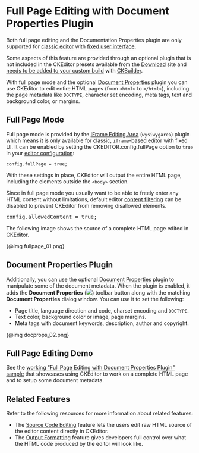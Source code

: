 <!--
Copyright (c) 2003-2015, CKSource - Frederico Knabben. All rights reserved.
For licensing, see LICENSE.md.
-->

# Full Page Editing with Document Properties Plugin

<div class="requirements">
	<p>
		Both full page editing and the Documentation Properties plugin are only supported for <a href="#!/guide/dev_framed">classic editor</a> with <a href="#!/guide/dev_uitypes-section-fixed-user-interface">fixed user interface</a>.
	</p>
	<p>
	Some aspects of this feature are provided through an optional plugin that is not included in the CKEditor presets available from the <a href="http://ckeditor.com/download">Download</a> site and <a href="#!/guide/dev_plugins">needs to be added to your custom build</a> with <a href="http://ckeditor.com/builder">CKBuilder</a>.
	</p>
</div>

With full page mode and the optional [Document Properties](http://ckeditor.com/addon/docprops) plugin you can use CKEditor to edit entire HTML pages (from `<html>` to `</html>`), including the page metadata like `DOCTYPE`, character set encoding, meta tags, text and background color, or margins.

## Full Page Mode

Full page mode is provided by the [IFrame Editing Area](http://ckeditor.com/addon/wysiwygarea) (`wysiwygarea`) plugin which means it is only available for classic, `iframe`-based editor with fixed UI. It can be enabled by setting the CKEDITOR.config.fullPage option to `true` in your [editor configuration](#!/guide/dev_configuration):

	config.fullPage = true;

With these settings in place, CKEditor will output the entire HTML page, including the elements outside the `<body>` section.

<div class="note">
	<p>
	Since in full page mode you usually want to be able to freely enter any HTML content without limitations, default editor <a href="#!/guide/dev_acf">content filtering</a> can be disabled to prevent CKEditor from removing disallowed elements.
	</p>
<pre>
config.allowedContent = true;
</pre>
</div>

The following image shows the source of a complete HTML page edited in CKEditor.

{@img fullpage_01.png}

## Document Properties Plugin

Additionally, you can use the optional [Document Properties](http://ckeditor.com/addon/docprops) plugin to manipulate some of the document metadata. When the plugin is enabled, it adds the **Document Properties** (<img src="guides/dev_fullpage/docprops.png">) toolbar button along with the matching **Document Properties** dialog window. You can use it to set the following:

* Page title, language direction and code, charset encoding and `DOCTYPE`.
* Text color, background color or image, page margins.
* Meta tags with document keywords, description, author and copyright.

{@img docprops_02.png}

## Full Page Editing Demo

See the [working "Full Page Editing with Document Properties Plugin" sample](../samples/fullpage.html) that showcases using CKEditor to work on a complete HTML page and to setup some document metadata.

## Related Features

Refer to the following resources for more information about related features:

* The [Source Code Editing](#!/guide/dev_sourcearea) feature lets the users edit raw HTML source of the editor content directly in CKEditor.
* The [Output Formatting](#!/guide/dev_output_format) feature gives developers full control over what the HTML code produced by the editor will look like.

